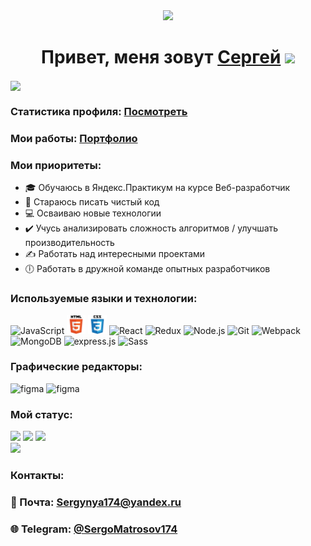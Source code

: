 <div id="header" align="center">
  <img src="https://media.giphy.com/media/M9gbBd9nbDrOTu1Mqx/giphy.gif" width="100"/>
</div>

<h1 align="center">Привет, меня зовут 
    <a href="https://vk.com/bear_74" target="_blank">Сергей</a> 
    <img src="https://github.com/blackcater/blackcater/raw/main/images/Hi.gif" height="32"/>
</h1>

<img align="center" src="https://readme-typing-svg.herokuapp.com?size=24&duration=5000&color=228B22&width=700&height=50&lines=%D0%AF+Junior+front-end+%D1%80%D0%B0%D0%B7%D1%80%D0%B0%D0%B1%D0%BE%D1%82%D1%87%D0%B8%D0%BA"/>

### Статистика профиля: [Посмотреть](https://metrics.lecoq.io/insights/Sergynya174)

### Мои работы: [Портфолио]()

### Мои приоритеты:
+ 🎓 Обучаюсь в Яндекс.Практикум на курсе Веб-разработчик
+ 🧼 Стараюсь писать чистый код
+ 💻 Осваиваю новые технологии
+ ✔️ Учусь анализировать сложность алгоритмов / улучшать производительность
+ ✍ Работать над интересными проектами
+ 🕕 Работать в дружной команде опытных разработчиков

### Используемые языки и технологии:
<div display='flex'>
  <img src="https://cdn.iconscout.com/icon/free/png-256/javascript-2752148-2284965.png" alt="JavaScript" width="30" height="30" style="max-width: 100%;">
  <img src="https://raw.githubusercontent.com/devicons/devicon/master/icons/html5/html5-original-wordmark.svg" alt="HTML" width="30" height="30" style="max-width:    100%;">
  <img src="https://raw.githubusercontent.com/devicons/devicon/master/icons/css3/css3-original-wordmark.svg" alt="CSS" width="30" height="30" style="max-width: 100%;">
  <img src="https://www.cloudanalogy.co.uk/wp-content/uploads/2019/06/react.png" alt="React" width="30" height="30" style="max-width: 100%;">
  <img src="https://raw.githubusercontent.com/reduxjs/redux/master/logo/logo.png" alt="Redux" width="30" height="30" style="max-width: 100%;">
  <img src="https://devstickers.com/assets/img/pro/kh7x.png" alt="Node.js" width="30" height="30" style="max-width: 100%;">
  <img src="https://www.vectorlogo.zone/logos/git-scm/git-scm-icon.svg" alt="Git" width="30" height="30" style="max-width: 100%;">
  <img src="https://seeklogo.com/images/W/webpack-logo-9E66EE203A-seeklogo.com.png" alt="Webpack" width="30" height="30" style="max-width: 100%;">
  <img src="https://fc01.deviantart.net/fs70/f/2010/168/e/1/Icon_MongoDB_by_xkneo.png" alt="MongoDB" width="30" height="30" style="max-width: 100%;">
  <img src="https://i2.wp.com/www.mementotech.in/assets/images/icons/express.png" alt="express.js" width="30" height="30" style="max-width: 100%;">
  <img src="https://sass-lang.com/assets/img/styleguide/seal-color-aef0354c.png" alt="Sass" width="30" height="30" style="max-width: 100%;">
</div>

### Графические редакторы:
<img src="https://www.vectorlogo.zone/logos/figma/figma-icon.svg" alt="figma" width="30" height="30" style="max-width: 100%;">
<img src="https://free-png.ru/wp-content/uploads/2022/02/free-png.ru-774.png" alt="figma" width="30" height="30" style="max-width: 100%;">

### Мой статус:
<div >
  <img width="49%" src="http://github-readme-streak-stats.herokuapp.com?user=Sergynya174&theme=gruvbox&date_format=M%20j%5B%2C%20Y%5D">
  <img width="49%" src="https://github-readme-stats.vercel.app/api?username=Sergynya174&theme=gruvbox">
  <img width="35%" src="https://github-profile-summary-cards.vercel.app/api/cards/repos-per-language?username=Sergynya174&theme=gruvbox">
</div>
<div>
  <img width="35%" src="https://www.codewars.com/users/Sergynya174/badges/large">
</div>

### Контакты:
### 📧 Почта: Sergynya174@yandex.ru
### 🌐 Telegram: [@SergoMatrosov174](https://t.me/SergoMatrosov174)
